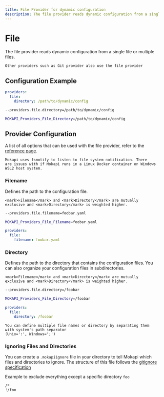 ```yaml
---
title: File Provider for dynamic configuration
description: The file provider reads dynamic configuration from a single file or multiple files.
---
```

# File

The file provider reads dynamic configuration from a single file or 
multiple files.

``` box=tip
Other providers such as Git provider also use the file provider
```

## Configuration Example

```yaml tab=File (YAML)
providers:
  file:
    directory: /path/to/dynamic/config
```
```bash tab=CLI
--providers.file.directory=/path/to/dynamic/config
```
```bash tab=Env
MOKAPI_Providers_File_Directory=/path/to/dynamic/config
```

## Provider Configuration
A list of all options that can be used with the file provider, refer to
the [reference page](/docs/configuration/reference.md).

``` box=limitation
Mokapi uses fsnotify to listen to file system notification. There
are issues with if Mokapi runs in a Linux Docker container on Windows
WSL2 host system.
```

### Filename
Defines the path to the configuration file. 

``` box=warning noTitle
<mark>Filename</mark> and <mark>Directory</mark> are mutually exclusive and <mark>Directory</mark> is weighted higher.
```

```bash tab=CLI
--providers.file.filename=foobar.yaml
```
```bash tab=Env
MOKAPI_Providers_File_Filename=foobar.yaml
```
```yaml tab=File (YAML)
providers:
  file:
    filename: foobar.yaml
```

### Directory
Defines the path to the directory that contains the configuration files.
You can also organize your configuration files in subdirectories. 

``` box=warning noTitle
<mark>Filename</mark> and <mark>Directory</mark> are mutually exclusive and <mark>Directory</mark> is weighted higher.
```

```bash tab=CLI
--providers.file.directory=/foobar
```
```bash tab=Env
MOKAPI_Providers_File_Directory=/foobar
```
```yaml tab=File (YAML)
providers:
  file:
    directory: /foobar
```

``` box=tip
You can define multiple file names or directory by separating them with system's path separator
(Unix=':', Windows=';')
```

### Ignoring Files and Directories
You can create a `.mokapiignore` file in your directory to tell
Mokapi which files and directories to ignore. The structure of this
file follows the [gitignore specification](https://git-scm.com/docs/gitignore)

Example to exclude everything except a specific directory `foo`
```
/*
!/foo
```